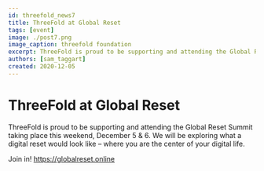 ```yaml
---
id: threefold_news7
title: ThreeFold at Global Reset
tags: [event]
image: ./post7.png
image_caption: threefold foundation
excerpt: ThreeFold is proud to be supporting and attending the Global Reset Summit.
authors: [sam_taggart]
created: 2020-12-05
---
```



# ThreeFold at Global Reset

ThreeFold is proud to be supporting and attending the Global Reset Summit taking place this weekend, December 5 & 6. We will be exploring what a digital reset would look like – where you are the center of your digital life.

Join in! https://globalreset.online